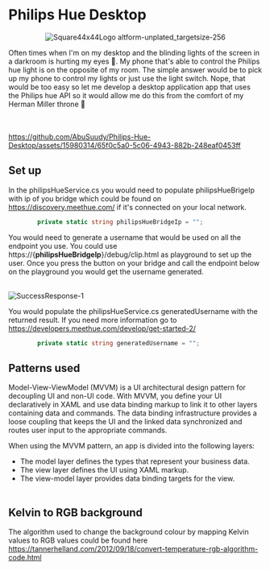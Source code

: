 # Philips Hue Desktop

<p align="center">
<img alt="Square44x44Logo altform-unplated_targetsize-256" src="https://github.com/AbuSuudy/Philips-Hue-Desktop/assets/15980314/24557688-10ec-495b-b963-fbb96cb6f7e3">


</p>
Often times when I'm on my desktop and the blinding lights of the screen in a darkroom is hurting my eyes 👀. My phone that's able to control the Philips hue light is on the opposite of my room. The simple answer would be to pick up my phone to control my lights or just use the light switch. Nope, that would be too easy so let me develop a desktop application app that uses the Philips hue API so it would allow me do this from the comfort of my Herman Miller throne 💺 <br> <br>  <br> 

https://github.com/AbuSuudy/Philips-Hue-Desktop/assets/15980314/65f0c5a0-5c06-4943-882b-248eaf0453ff

## Set up 
In the philipsHueService.cs you would need to populate philipsHueBrigeIp with ip of you bridge which could be found on  https://discovery.meethue.com/ if it's connected on your local network. 

```c#
        private static string philipsHueBridgeIp = "";               
```
You would need to generate a username that would be used on all the endpoint you use. You could use https://{**philipsHueBridgeIp**}/debug/clip.html as playground to set up the user. Once you press the button on your bridge and call the endpoint below on the playground you would get the username generated. <br> <br> 

![SuccessResponse-1](https://github.com/AbuSuudy/Philips-Hue-Desktop/assets/15980314/5a68e67f-b12b-452c-88a1-6760908fa1aa)


You would populate the  philipsHueService.cs generatedUsername with the returned result.  If you need more information go to https://developers.meethue.com/develop/get-started-2/ 

```c#
        private static string generatedUsername = "";               
```

## Patterns used
Model-View-ViewModel (MVVM) is a UI architectural design pattern for decoupling UI and non-UI code. With MVVM, you define your UI declaratively in XAML and use data binding markup to link it to other layers containing data and commands. The data binding infrastructure provides a loose coupling that keeps the UI and the linked data synchronized and routes user input to the appropriate commands.

When using the MVVM pattern, an app is divided into the following layers:

* The model layer defines the types that represent your business data. 
* The view layer defines the UI using XAML markup. 
* The view-model layer provides data binding targets for the view.  <br> <br>

## Kelvin to RGB background 
The algorithm used to change the background colour by mapping Kelvin values to RGB values could be found here https://tannerhelland.com/2012/09/18/convert-temperature-rgb-algorithm-code.html 

